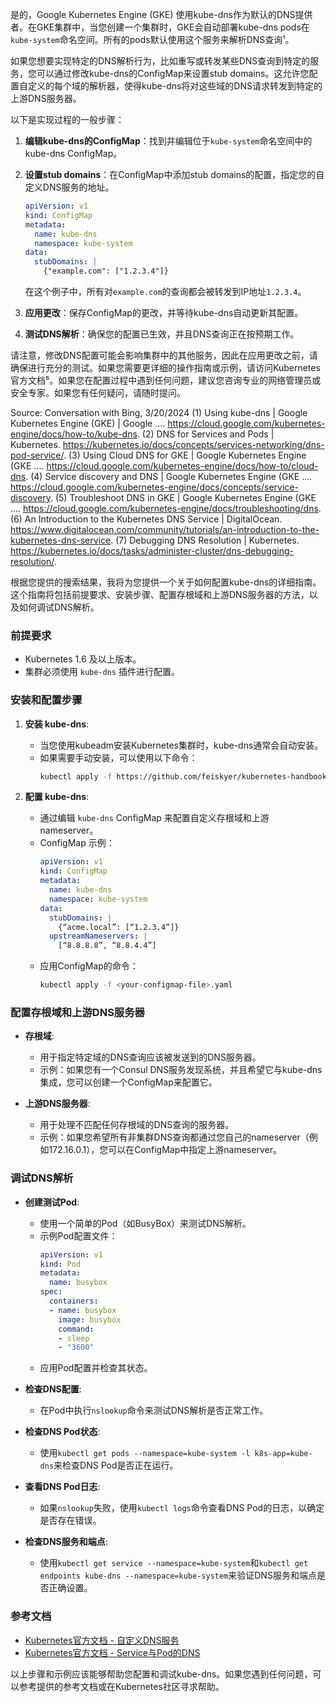 是的，Google Kubernetes Engine (GKE) 使用kube-dns作为默认的DNS提供者。在GKE集群中，当您创建一个集群时，GKE会自动部署kube-dns pods在`kube-system`命名空间。所有的pods默认使用这个服务来解析DNS查询¹。

如果您想要实现特定的DNS解析行为，比如重写或转发某些DNS查询到特定的服务，您可以通过修改kube-dns的ConfigMap来设置stub domains。这允许您配置自定义的每个域的解析器，使得kube-dns将对这些域的DNS请求转发到特定的上游DNS服务器。

以下是实现过程的一般步骤：

1. **编辑kube-dns的ConfigMap**：找到并编辑位于`kube-system`命名空间中的kube-dns ConfigMap。

2. **设置stub domains**：在ConfigMap中添加stub domains的配置，指定您的自定义DNS服务的地址。

   ```yaml
   apiVersion: v1
   kind: ConfigMap
   metadata:
     name: kube-dns
     namespace: kube-system
   data:
     stubDomains: |
       {"example.com": ["1.2.3.4"]}
   ```

   在这个例子中，所有对`example.com`的查询都会被转发到IP地址`1.2.3.4`。

3. **应用更改**：保存ConfigMap的更改，并等待kube-dns自动更新其配置。

4. **测试DNS解析**：确保您的配置已生效，并且DNS查询正在按预期工作。

请注意，修改DNS配置可能会影响集群中的其他服务，因此在应用更改之前，请确保进行充分的测试。如果您需要更详细的操作指南或示例，请访问Kubernetes官方文档⁵。如果您在配置过程中遇到任何问题，建议您咨询专业的网络管理员或安全专家。如果您有任何疑问，请随时提问。

Source: Conversation with Bing, 3/20/2024
(1) Using kube-dns | Google Kubernetes Engine (GKE) | Google .... https://cloud.google.com/kubernetes-engine/docs/how-to/kube-dns.
(2) DNS for Services and Pods | Kubernetes. https://kubernetes.io/docs/concepts/services-networking/dns-pod-service/.
(3) Using Cloud DNS for GKE | Google Kubernetes Engine (GKE .... https://cloud.google.com/kubernetes-engine/docs/how-to/cloud-dns.
(4) Service discovery and DNS | Google Kubernetes Engine (GKE .... https://cloud.google.com/kubernetes-engine/docs/concepts/service-discovery.
(5) Troubleshoot DNS in GKE | Google Kubernetes Engine (GKE .... https://cloud.google.com/kubernetes-engine/docs/troubleshooting/dns.
(6) An Introduction to the Kubernetes DNS Service | DigitalOcean. https://www.digitalocean.com/community/tutorials/an-introduction-to-the-kubernetes-dns-service.
(7) Debugging DNS Resolution | Kubernetes. https://kubernetes.io/docs/tasks/administer-cluster/dns-debugging-resolution/.

根据您提供的搜索结果，我将为您提供一个关于如何配置kube-dns的详细指南。这个指南将包括前提要求、安装步骤、配置存根域和上游DNS服务器的方法，以及如何调试DNS解析。

### 前提要求

- Kubernetes 1.6 及以上版本。
- 集群必须使用 `kube-dns` 插件进行配置。

### 安装和配置步骤

1. **安装 kube-dns**:
   - 当您使用kubeadm安装Kubernetes集群时，kube-dns通常会自动安装。
   - 如果需要手动安装，可以使用以下命令：
     ```bash
     kubectl apply -f https://github.com/feiskyer/kubernetes-handbook/raw/master/manifests/kubedns/kube-dns.yaml
     ```

2. **配置 kube-dns**:
   - 通过编辑 `kube-dns` ConfigMap 来配置自定义存根域和上游nameserver。
   - ConfigMap 示例：
     ```yaml
     apiVersion: v1
     kind: ConfigMap
     metadata:
       name: kube-dns
       namespace: kube-system
     data:
       stubDomains: |
         {“acme.local”: [“1.2.3.4”]}
       upstreamNameservers: |
         [“8.8.8.8”, “8.8.4.4”]
     ```
   - 应用ConfigMap的命令：
     ```bash
     kubectl apply -f <your-configmap-file>.yaml
     ```

### 配置存根域和上游DNS服务器

- **存根域**:
  - 用于指定特定域的DNS查询应该被发送到的DNS服务器。
  - 示例：如果您有一个Consul DNS服务发现系统，并且希望它与kube-dns集成，您可以创建一个ConfigMap来配置它。

- **上游DNS服务器**:
  - 用于处理不匹配任何存根域的DNS查询的服务器。
  - 示例：如果您希望所有非集群DNS查询都通过您自己的nameserver（例如172.16.0.1），您可以在ConfigMap中指定上游nameserver。

### 调试DNS解析

- **创建测试Pod**:
  - 使用一个简单的Pod（如BusyBox）来测试DNS解析。
  - 示例Pod配置文件：
    ```yaml
    apiVersion: v1
    kind: Pod
    metadata:
      name: busybox
    spec:
      containers:
      - name: busybox
        image: busybox
        command:
        - sleep
        - "3600"
    ```
  - 应用Pod配置并检查其状态。

- **检查DNS配置**:
  - 在Pod中执行`nslookup`命令来测试DNS解析是否正常工作。

- **检查DNS Pod状态**:
  - 使用`kubectl get pods --namespace=kube-system -l k8s-app=kube-dns`来检查DNS Pod是否正在运行。

- **查看DNS Pod日志**:
  - 如果`nslookup`失败，使用`kubectl logs`命令查看DNS Pod的日志，以确定是否存在错误。

- **检查DNS服务和端点**:
  - 使用`kubectl get service --namespace=kube-system`和`kubectl get endpoints kube-dns --namespace=kube-system`来验证DNS服务和端点是否正确设置。

### 参考文档

- [Kubernetes官方文档 - 自定义DNS服务](https://kubernetes.io/zh-cn/docs/tasks/administer-cluster/dns-custom-nameservers/)
- [Kubernetes官方文档 - Service与Pod的DNS](https://kubernetes.io/zh/docs/concepts/services-networking/dns-pod-service/)

以上步骤和示例应该能够帮助您配置和调试kube-dns。如果您遇到任何问题，可以参考提供的参考文档或在Kubernetes社区寻求帮助。
